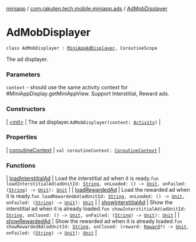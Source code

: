 [miniapp](../../index.md) / [com.rakuten.tech.mobile.miniapp.ads](../index.md) / [AdMobDisplayer](./index.md)

# AdMobDisplayer

`class AdMobDisplayer : `[`MiniAppAdDisplayer`](../-mini-app-ad-displayer/index.md)`, CoroutineScope`

The ad displayer.

### Parameters

`context` - should use the same activity context for #MiniAppDisplay.getMiniAppView.
Support Interstitial, Reward ads.

### Constructors

| [&lt;init&gt;](-init-.md) | The ad displayer.`AdMobDisplayer(context: `[`Activity`](https://developer.android.com/reference/android/app/Activity.html)`)` |

### Properties

| [coroutineContext](coroutine-context.md) | `val coroutineContext: `[`CoroutineContext`](https://kotlinlang.org/api/latest/jvm/stdlib/kotlin.coroutines/-coroutine-context/index.html) |

### Functions

| [loadInterstitialAd](load-interstitial-ad.md) | Load the interstitial ad when it is ready.`fun loadInterstitialAd(adUnitId: `[`String`](https://kotlinlang.org/api/latest/jvm/stdlib/kotlin/-string/index.html)`, onLoaded: () -> `[`Unit`](https://kotlinlang.org/api/latest/jvm/stdlib/kotlin/-unit/index.html)`, onFailed: (`[`String`](https://kotlinlang.org/api/latest/jvm/stdlib/kotlin/-string/index.html)`) -> `[`Unit`](https://kotlinlang.org/api/latest/jvm/stdlib/kotlin/-unit/index.html)`): `[`Unit`](https://kotlinlang.org/api/latest/jvm/stdlib/kotlin/-unit/index.html) |
| [loadRewardedAd](load-rewarded-ad.md) | Load the rewarded ad when it is ready.`fun loadRewardedAd(adUnitId: `[`String`](https://kotlinlang.org/api/latest/jvm/stdlib/kotlin/-string/index.html)`, onLoaded: () -> `[`Unit`](https://kotlinlang.org/api/latest/jvm/stdlib/kotlin/-unit/index.html)`, onFailed: (`[`String`](https://kotlinlang.org/api/latest/jvm/stdlib/kotlin/-string/index.html)`) -> `[`Unit`](https://kotlinlang.org/api/latest/jvm/stdlib/kotlin/-unit/index.html)`): `[`Unit`](https://kotlinlang.org/api/latest/jvm/stdlib/kotlin/-unit/index.html) |
| [showInterstitialAd](show-interstitial-ad.md) | Show the interstitial ad when it is already loaded.`fun showInterstitialAd(adUnitId: `[`String`](https://kotlinlang.org/api/latest/jvm/stdlib/kotlin/-string/index.html)`, onClosed: () -> `[`Unit`](https://kotlinlang.org/api/latest/jvm/stdlib/kotlin/-unit/index.html)`, onFailed: (`[`String`](https://kotlinlang.org/api/latest/jvm/stdlib/kotlin/-string/index.html)`) -> `[`Unit`](https://kotlinlang.org/api/latest/jvm/stdlib/kotlin/-unit/index.html)`): `[`Unit`](https://kotlinlang.org/api/latest/jvm/stdlib/kotlin/-unit/index.html) |
| [showRewardedAd](show-rewarded-ad.md) | Show the rewarded ad when it is already loaded.`fun showRewardedAd(adUnitId: `[`String`](https://kotlinlang.org/api/latest/jvm/stdlib/kotlin/-string/index.html)`, onClosed: (reward: `[`Reward`](../-reward/index.md)`?) -> `[`Unit`](https://kotlinlang.org/api/latest/jvm/stdlib/kotlin/-unit/index.html)`, onFailed: (`[`String`](https://kotlinlang.org/api/latest/jvm/stdlib/kotlin/-string/index.html)`) -> `[`Unit`](https://kotlinlang.org/api/latest/jvm/stdlib/kotlin/-unit/index.html)`): `[`Unit`](https://kotlinlang.org/api/latest/jvm/stdlib/kotlin/-unit/index.html) |

